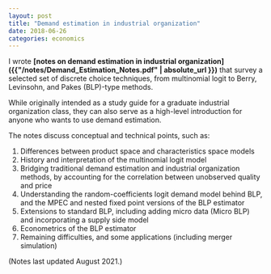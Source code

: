 ```yaml
---
layout: post
title: "Demand estimation in industrial organization"
date: 2018-06-26
categories: economics
---
```


I wrote **[notes on demand estimation in industrial organization]({{"/notes/Demand_Estimation_Notes.pdf" | absolute_url }})** that survey a selected set of discrete choice techniques, from multinomial logit to Berry, Levinsohn, and Pakes (BLP)-type methods.

While originally intended as a study guide for a graduate industrial organization class, they can also serve as a high-level introduction for anyone who wants to use demand estimation.

The notes discuss conceptual and technical points, such as:

1. Differences between product space and characteristics space models
2. History and interpretation of the multinomial logit model
3. Bridging traditional demand estimation and industrial organization methods, by accounting for the correlation between unobserved quality and price
4. Understanding the random-coefficients logit demand model behind BLP, and the MPEC and nested fixed point versions of the BLP estimator
5. Extensions to standard BLP, including adding micro data (Micro BLP) and incorporating a supply side model
6. Econometrics of the BLP estimator
7. Remaining difficulties, and some applications (including merger simulation)

(Notes last updated August 2021.)

